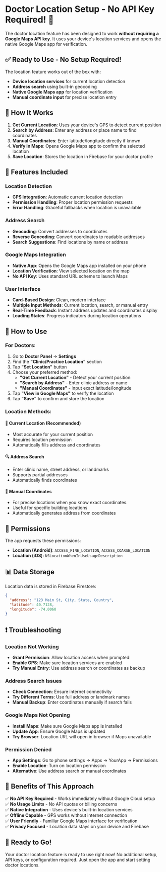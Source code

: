 # Doctor Location Setup - No API Key Required! 🎉

The doctor location feature has been designed to work **without requiring a Google Maps API key**. It uses your device's location services and opens the native Google Maps app for verification.

## ✅ **Ready to Use - No Setup Required!**

The location feature works out of the box with:
- **Device location services** for current location detection
- **Address search** using built-in geocoding
- **Native Google Maps app** for location verification
- **Manual coordinate input** for precise location entry

## 🚀 **How It Works**

1. **Get Current Location**: Uses your device's GPS to detect current position
2. **Search by Address**: Enter any address or place name to find coordinates
3. **Manual Coordinates**: Enter latitude/longitude directly if known
4. **Verify in Maps**: Opens Google Maps app to confirm the selected location
5. **Save Location**: Stores the location in Firebase for your doctor profile

## 📱 **Features Included**

### **Location Detection**
- **GPS Integration**: Automatic current location detection
- **Permission Handling**: Proper location permission requests
- **Error Handling**: Graceful fallbacks when location is unavailable

### **Address Search**
- **Geocoding**: Convert addresses to coordinates
- **Reverse Geocoding**: Convert coordinates to readable addresses
- **Search Suggestions**: Find locations by name or address

### **Google Maps Integration**
- **Native App**: Opens the Google Maps app installed on your phone
- **Location Verification**: View selected location on the map
- **No API Key**: Uses standard URL scheme to launch Maps

### **User Interface**
- **Card-Based Design**: Clean, modern interface
- **Multiple Input Methods**: Current location, search, or manual entry
- **Real-Time Feedback**: Instant address updates and coordinates display
- **Loading States**: Progress indicators during location operations

## 🎯 **How to Use**

### **For Doctors:**
1. Go to **Doctor Panel** → **Settings**
2. Find the **"Clinic/Practice Location"** section
3. Tap **"Set Location"** button
4. Choose your preferred method:
   - **"Get Current Location"** - Detect your current position
   - **"Search by Address"** - Enter clinic address or name
   - **"Manual Coordinates"** - Input exact latitude/longitude
5. Tap **"View in Google Maps"** to verify the location
6. Tap **"Save"** to confirm and store the location

### **Location Methods:**

#### **🎯 Current Location (Recommended)**
- Most accurate for your current position
- Requires location permission
- Automatically fills address and coordinates

#### **🔍 Address Search**
- Enter clinic name, street address, or landmarks
- Supports partial addresses
- Automatically finds coordinates

#### **📍 Manual Coordinates**
- For precise locations when you know exact coordinates
- Useful for specific building locations
- Automatically generates address from coordinates

## 🔧 **Permissions**

The app requests these permissions:
- **Location (Android)**: `ACCESS_FINE_LOCATION`, `ACCESS_COARSE_LOCATION`
- **Location (iOS)**: `NSLocationWhenInUseUsageDescription`

## 📊 **Data Storage**

Location data is stored in Firebase Firestore:
```json
{
  "address": "123 Main St, City, State, Country",
  "latitude": 40.7128,
  "longitude": -74.0060
}
```

## ❗ **Troubleshooting**

### **Location Not Working**
- **Grant Permission**: Allow location access when prompted
- **Enable GPS**: Make sure location services are enabled
- **Try Manual Entry**: Use address search or coordinates as backup

### **Address Search Issues**
- **Check Connection**: Ensure internet connectivity
- **Try Different Terms**: Use full address or landmark names
- **Manual Backup**: Enter coordinates manually if search fails

### **Google Maps Not Opening**
- **Install Maps**: Make sure Google Maps app is installed
- **Update App**: Ensure Google Maps is updated
- **Try Browser**: Location URL will open in browser if Maps unavailable

### **Permission Denied**
- **App Settings**: Go to phone settings → Apps → YourApp → Permissions
- **Enable Location**: Turn on location permission
- **Alternative**: Use address search or manual coordinates

## 🌟 **Benefits of This Approach**

✅ **No API Key Required** - Works immediately without Google Cloud setup  
✅ **No Usage Limits** - No API quotas or billing concerns  
✅ **Native Integration** - Uses device's built-in location services  
✅ **Offline Capable** - GPS works without internet connection  
✅ **User Friendly** - Familiar Google Maps interface for verification  
✅ **Privacy Focused** - Location data stays on your device and Firebase  

## 🎉 **Ready to Go!**

Your doctor location feature is ready to use right now! No additional setup, API keys, or configuration required. Just open the app and start setting doctor locations. 